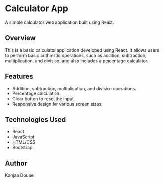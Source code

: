 # Calculator App

A simple calculator web application built using React.

## Overview

This is a basic calculator application developed using React. It allows users to perform basic arithmetic operations, such as addition, subtraction, multiplication, and division, and also includes a percentage calculator.

## Features

- Addition, subtraction, multiplication, and division operations.
- Percentage calculation.
- Clear button to reset the input.
- Responsive design for various screen sizes.

## Technologies Used

- React
- JavaScript
- HTML/CSS
- Bootstrap

## Author
Kanjaa Douae

